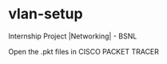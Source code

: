 # vlan-setup
Internship Project |Networking| - BSNL



Open the .pkt files in 
CISCO PACKET TRACER

